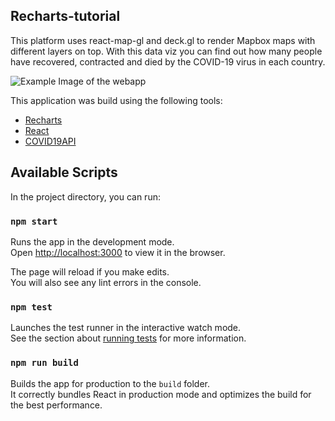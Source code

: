 
## Recharts-tutorial

This platform uses react-map-gl and deck.gl to render Mapbox maps with different layers on top. With this data viz you can find out how many people have recovered, contracted and died by the COVID-19 virus in each country.

 <!-- [Live demo](https://ncov19update.com) -->

![Example Image of the webapp](https://i.imgur.com/EVe568i.png)

This application was build using the following tools:
- [Recharts](http://recharts.org/en-US)
- [React](https://github.com/facebook/react)
- [COVID19API](https://documenter.getpostman.com/view/10808728/SzS8rjbc?version=latest)

## Available Scripts

In the project directory, you can run:

### `npm start`

Runs the app in the development mode.<br>
Open [http://localhost:3000](http://localhost:3000) to view it in the browser.

The page will reload if you make edits.<br>
You will also see any lint errors in the console.

### `npm test`

Launches the test runner in the interactive watch mode.<br>
See the section about [running tests](https://facebook.github.io/create-react-app/docs/running-tests) for more information.

### `npm run build`

Builds the app for production to the `build` folder.<br>
It correctly bundles React in production mode and optimizes the build for the best performance.